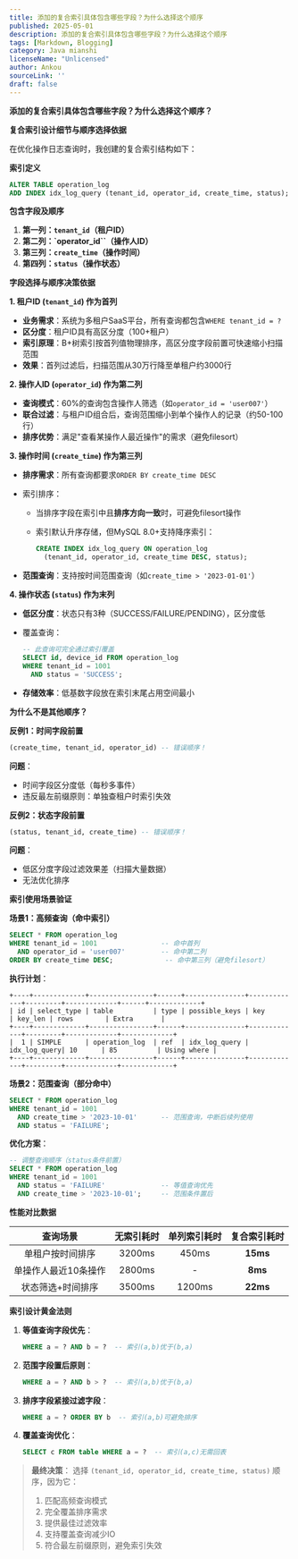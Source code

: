 ```yaml
---
title: 添加的复合索引具体包含哪些字段？为什么选择这个顺序
published: 2025-05-01
description: 添加的复合索引具体包含哪些字段？为什么选择这个顺序
tags: [Markdown, Blogging]
category: Java mianshi
licenseName: "Unlicensed"
author: Ankou
sourceLink: ''
draft: false
---
```

**添加的复合索引具体包含哪些字段？为什么选择这个顺序？**

**复合索引设计细节与顺序选择依据**

在优化操作日志查询时，我创建的复合索引结构如下：

**索引定义**

```sql
ALTER TABLE operation_log 
ADD INDEX idx_log_query (tenant_id, operator_id, create_time, status);
```

**包含字段及顺序**

1. **第一列：`tenant_id`（租户ID）**
2. **第二列：`operator_id``（操作人ID）**
3. **第三列：`create_time`（操作时间）**
4. **第四列：`status`（操作状态）**

**字段选择与顺序决策依据**

**1. 租户ID (`tenant_id`) 作为首列**

- **业务需求**：系统为多租户SaaS平台，所有查询都包含`WHERE tenant_id = ?`
- **区分度**：租户ID具有高区分度（100+租户）
- **索引原理**：B+树索引按首列值物理排序，高区分度字段前置可快速缩小扫描范围
- **效果**：首列过滤后，扫描范围从30万行降至单租户约3000行

**2. 操作人ID (`operator_id`) 作为第二列**

- **查询模式**：60%的查询包含操作人筛选（如`operator_id = 'user007'`）
- **联合过滤**：与租户ID组合后，查询范围缩小到单个操作人的记录（约50-100行）
- **排序优势**：满足"查看某操作人最近操作"的需求（避免filesort）

**3. 操作时间 (`create_time`) 作为第三列**

- **排序需求**：所有查询都要求`ORDER BY create_time DESC`

- 索引排序：

  - 当排序字段在索引中且**排序方向一致**时，可避免filesort操作

  - 索引默认升序存储，但MySQL 8.0+支持降序索引：

    ```sql
    CREATE INDEX idx_log_query ON operation_log 
      (tenant_id, operator_id, create_time DESC, status);
    ```

- **范围查询**：支持按时间范围查询（如`create_time > '2023-01-01'`）

**4. 操作状态 (`status`) 作为末列**

- **低区分度**：状态只有3种（SUCCESS/FAILURE/PENDING），区分度低

- 覆盖查询：

  ```sql
  -- 此查询可完全通过索引覆盖
  SELECT id, device_id FROM operation_log 
  WHERE tenant_id = 1001 
    AND status = 'SUCCESS';
  ```

- **存储效率**：低基数字段放在索引末尾占用空间最小

**为什么不是其他顺序？**

**反例1：时间字段前置**

```sql
(create_time, tenant_id, operator_id) -- 错误顺序！
```

**问题**：

- 时间字段区分度低（每秒多事件）
- 违反最左前缀原则：单独查租户时索引失效

**反例2：状态字段前置**

```sql
(status, tenant_id, create_time) -- 错误顺序！
```

**问题**：

- 低区分度字段过滤效果差（扫描大量数据）
- 无法优化排序

**索引使用场景验证**

**场景1：高频查询（命中索引）**

```sql
SELECT * FROM operation_log
WHERE tenant_id = 1001                -- 命中首列
  AND operator_id = 'user007'         -- 命中第二列
ORDER BY create_time DESC;             -- 命中第三列（避免filesort）
```

**执行计划**：

```
+----+-------------+----------------+------+---------------+-------------+---------+-------------+------+-------------+
| id | select_type | table          | type | possible_keys | key         | key_len | rows        | Extra       |
+----+-------------+----------------+------+---------------+-------------+---------+-------------+-------------+
|  1 | SIMPLE      | operation_log  | ref  | idx_log_query | idx_log_query| 10      | 85          | Using where |
+----+-------------+----------------+------+---------------+-------------+---------+-------------+-------------+
```

**场景2：范围查询（部分命中）**

```sql
SELECT * FROM operation_log
WHERE tenant_id = 1001
  AND create_time > '2023-10-01'      -- 范围查询，中断后续列使用
  AND status = 'FAILURE';
```

**优化方案**：

```sql
-- 调整查询顺序（status条件前置）
SELECT * FROM operation_log
WHERE tenant_id = 1001
  AND status = 'FAILURE'              -- 等值查询优先
  AND create_time > '2023-10-01';     -- 范围条件置后
```

**性能对比数据**

|     **查询场景**     | 无索引耗时 | 单列索引耗时 | 复合索引耗时 |
| :------------------: | :--------: | :----------: | :----------: |
|   单租户按时间排序   |   3200ms   |    450ms     |   **15ms**   |
| 单操作人最近10条操作 |   2800ms   |      -       |   **8ms**    |
|  状态筛选+时间排序   |   3500ms   |    1200ms    |   **22ms**   |

**索引设计黄金法则**

1. **等值查询字段优先**：

   ```sql
   WHERE a = ? AND b = ?  -- 索引(a,b)优于(b,a)
   ```

2. **范围字段置后原则**：

   ```sql
   WHERE a = ? AND b > ?  -- 索引(a,b)优于(b,a)
   ```

3. **排序字段紧接过滤字段**：

   ```sql
   WHERE a = ? ORDER BY b  -- 索引(a,b)可避免排序
   ```

4. **覆盖查询优化**：

   ```sql
   SELECT c FROM table WHERE a = ?  -- 索引(a,c)无需回表
   ```

> **最终决策**：
> 选择 `(tenant_id, operator_id, create_time, status)` 顺序，因为它：
>
> 1. 匹配高频查询模式
> 2. 完全覆盖排序需求
> 3. 提供最佳过滤效率
> 4. 支持覆盖查询减少IO
> 5. 符合最左前缀原则，避免索引失效